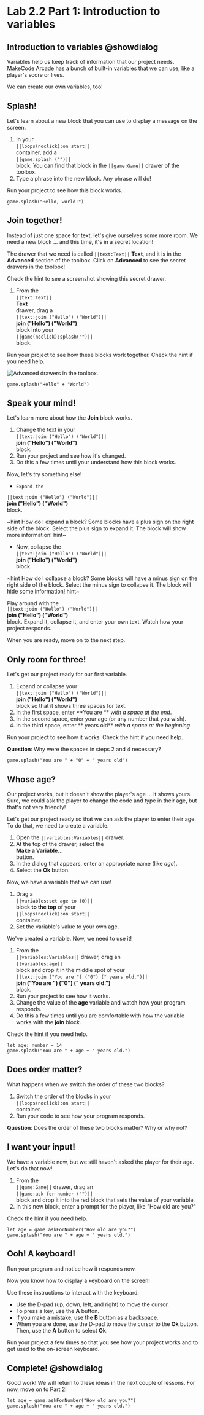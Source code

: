 # Lab 2.2 Part 1: Introduction to variables

## Introduction to variables @showdialog

Variables help us keep track of information that our project needs.
MakeCode Arcade has a bunch of built-in variables that we can use, like
a player's score or lives.

We can create our own variables, too!

## Splash!

Let's learn about a new block that you can use to display a message on
the screen.

1.   In your   
``||loops(noclick):on start||``   
container, add a   
``||game:splash ("")||``   
block. You can find that block in the ``||game:Game||`` drawer of the toolbox.
1.   Type a phrase into the new block. Any phrase will do!

Run your project to see how this block works.

```blocks
game.splash("Hello, world!")
```

## Join together!

Instead of just one space for text, let's give ourselves some more room.
We need a new block ... and this time, it's in a secret location!

The drawer that we need is called ``||text:Text||`` **Text**,
and it is in the **Advanced** section of the toolbox.
Click on **Advanced** to see the secret drawers in the toolbox!

Check the hint to see a screenshot showing this secret drawer.

1.   From the   
``||text:Text||``   
**Text**   
drawer, drag a   
``||text:join ("Hello") ("World")||``   
**join ("Hello") ("World")**   
block into your   
``||game(noclick):splash("")||``   
block.

Run your project to see how these blocks work together.
Check the hint if you need help.

![Advanced drawers in the toolbox.](/static/courses/csintro/S01.L02.02.P01.text_drawer.png)

```blocks
game.splash("Hello" + "World")
```

## Speak your mind!

Let's learn more about how the **Join** block works.

1.    Change the text in your   
``||text:join ("Hello") ("World")||``   
**join ("Hello") ("World")**   
block.
1.    Run your project and see how it's changed.
1.    Do this a few times until your understand how this block works.

Now, let's try something else!

-     Expand the   
``||text:join ("Hello") ("World")||``   
**join ("Hello") ("World")**   
block.

~hint How do I expand a block?
Some blocks have a plus sign on the right side of the block. Select the
plus sign to expand it. The block will show more information!
hint~

-    Now, collapse the   
``||text:join ("Hello") ("World")||``   
**join ("Hello") ("World")**   
block.

~hint How do I collapse a block?
Some blocks will have a minus sign on the right side of the block.
Select the minus sign to collapse it. The block will hide some information!
hint~

Play around with the   
``||text:join ("Hello") ("World")||``   
**join ("Hello") ("World")**   
block.
Expand it, collapse it, and enter your own text.
Watch how your project responds.

When you are ready, move on to the next step.

## Only room for three!

Let's get our project ready for our first variable.

1.   Expand or collapse your   
``||text:join ("Hello") ("World")||``   
**join ("Hello") ("World")**   
block
so that it shows three spaces for text.
1.   In the first space, enter **You are ** *with a space at the end*.
1.   In the second space, enter your age (or any number that you wish).
1.   In the third space, enter ** years old** *with a space at the beginning*.

Run your project to see how it works.
Check the hint if you need help.

**Question**: Why were the spaces in steps 2 and 4 necessary?

```blocks
game.splash("You are " + "0" + " years old")
```

## Whose age?

Our project works, but it doesn't show the player's age ... it shows yours.
Sure, we could ask the player to change the code and type in their age,
but that's not very friendly!

Let's get our project ready so that we can ask the player to enter their age.
To do that, we need to create a variable.

1.   Open the ``||variables:Variables||`` drawer.
1.   At the top of the drawer, select the   
**Make a Variable...**   
button.
1.   In the dialog that appears, enter an appropriate name (like *age*).
1.   Select the **Ok** button.

Now, we have a variable that we can use!

1.   Drag a   
``||variables:set age to (0)||``   
block **to the top** of your   
``||loops(noclick):on start||``   
container.
1.   Set the variable's value to your own age.

We've created a variable. Now, we need to use it!

1.   From the   
``||variables:Variables||`` drawer, drag an   
``||variables:age||``   
block and drop it in the middle spot of your   
``||text:join ("You are ") ("0") (" years old.")||``   
**join ("You are ") ("0") (" years old.")**   
block.
1.   Run your project to see how it works.
1.   Change the value of the **age** variable and watch how your program
responds.
1.   Do this a few times until you are comfortable with how the variable
works with the **join** block.

Check the hint if you need help.

```blocks
let age: number = 14
game.splash("You are " + age + " years old.")
```

## Does order matter?

What happens when we switch the order of these two blocks?

1.   Switch the order of the blocks in your   
``||loops(noclick):on start||``   
container.
1.   Run your code to see how your program responds.

**Question**: Does the order of these two blocks matter? Why or why not?

## I want your input!

We have a variable now, but we still haven't asked the player for their age.
Let's do that now!

1.   From the   
``||game:Game||`` drawer, drag an   
``||game:ask for number ("")||``   
block and drop it into the red block
that sets the value of your variable.
1.   In this new block, enter a prompt for the player,
like "How old are you?"

Check the hint if you need help.

```blocks
let age = game.askForNumber("How old are you?")
game.splash("You are " + age + " years old.")
```

## Ooh! A keyboard!

Run your program and notice how it responds now.

Now you know how to display a keyboard on the screen!

Use these instructions to interact with the keyboard.

-    Use the D-pad (up, down, left, and right) to move the cursor.
-    To press a key, use the **A** button.
-    If you make a mistake, use the **B** button as a backspace.
-    When you are done, use the D-pad to move the cursor to the **Ok** button.
Then, use the **A** button to select **Ok**.

Run your project a few times so that you see how your project works
and to get used to the on-screen keyboard.

## Complete! @showdialog

Good work! We will return to these ideas in the next couple of lessons.
For now, move on to Part 2!

```ghost
let age = game.askForNumber("How old are you?")
game.splash("You are " + age + " years old.")
```